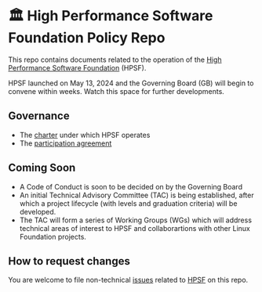 # 🏛 High Performance Software Foundation Policy Repo

This repo contains documents related to the operation of the
[High Performance Software Foundation](https://hpsf.io) (HPSF).

HPSF launched on May 13, 2024 and the Governing Board (GB) will begin
to convene within weeks. Watch this space for further developments.

## Governance

* The [charter](charter.md) under which HPSF operates
* The [participation agreement](https://github.com/hpsfoundation/foundation/blob/main/hpsf-participation-agreement.pdf)

## Coming Soon
* A Code of Conduct is soon to be decided on by the Governing Board
* An initial Technical Advisory Committee (TAC) is being established, after which a project lifecycle (with levels and
  graduation criteria) will be developed.
* The TAC will form a series of Working Groups (WGs) which will address technical areas
  of interest to HPSF and collaborartions with other Linux Foundation projects.

## How to request changes

You are welcome to file non-technical
[issues](https://github.com/hpsfoundation/foundation/issues/new) related to
[HPSF](https://hpsf.io) on this repo.
